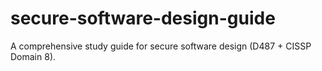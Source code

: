 # secure-software-design-guide
 A comprehensive study guide for secure software design (D487 + CISSP Domain 8).
